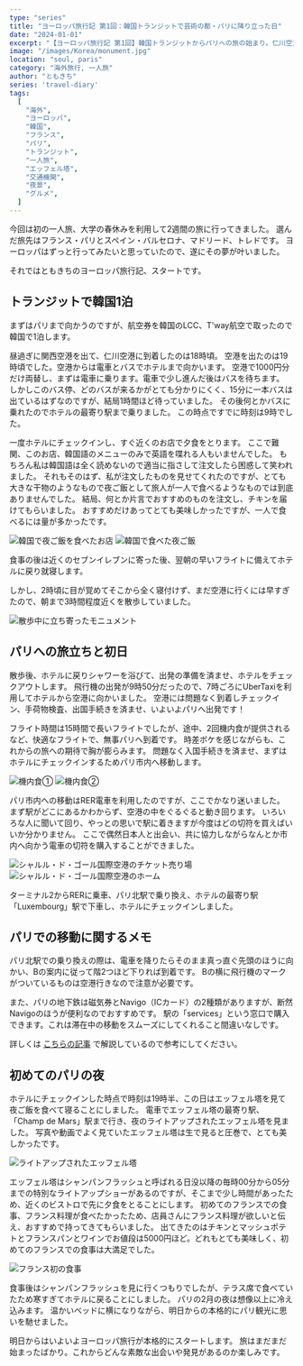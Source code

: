 ```yaml
---
type: "series"
title: "ヨーロッパ旅行記 第1回：韓国トランジットで芸術の都・パリに降り立った日"
date: "2024-01-01"
excerpt: "【ヨーロッパ旅行記 第1回】韓国トランジットからパリへの旅の始まり。仁川空港での1泊から15時間のフライトを経てパリに到着。RER電車での市内移動、地下鉄Navigoカードの便利さ、初めて見た夜のエッフェル塔の感動まで。2025年2月のスペイン旅行の序章として、パリ初日の体験と実用的な交通情報をお届けします。"
image: "/images/Korea/monument.jpg"
location: "soul, paris"
category: "海外旅行, 一人旅"
author: "ともきち"
series: 'travel-diary'
tags:
  [
    "海外",
    "ヨーロッパ",
    "韓国",
    "フランス",
    "パリ",
    "トランジット",
    "一人旅",
    "エッフェル塔",
    "交通機関",
    "夜景",
    "グルメ",
  ]
---
```


今回は初の一人旅、大学の春休みを利用して2週間の旅に行ってきました。
選んだ旅先はフランス・パリとスペイン・バルセロナ、マドリード、トレドです。
ヨーロッパはずっと行ってみたいと思っていたので、遂にその夢が叶いました。

それではともきちのヨーロッパ旅行記、スタートです。

## トランジットで韓国1泊

まずはパリまで向かうのですが、航空券を韓国のLCC、T'way航空で取ったので韓国で1泊します。

昼過ぎに関西空港を出て、仁川空港に到着したのは18時頃。
空港を出たのは19時頃でした。空港からは電車とバスでホテルまで向かいます。
空港で1000円分だけ両替し、まずは電車に乗ります。電車で少し進んだ後はバスを待ちます。
しかしこのバス停、どのバスが来るかがとても分かりにくく、15分に一本バスは出ているはずなのですが、結局1時間ほど待っていました。
その後何とかバスに乗れたのでホテルの最寄り駅まで乗りました。
この時点ですでに時刻は9時でした。

一度ホテルにチェックインし、すぐ近くのお店で夕食をとります。
ここで難関、このお店、韓国語のメニューのみで英語を喋れる人もいませんでした。
もちろん私は韓国語は全く読めないので適当に指さして注文したら困惑して笑われました。
それもそのはず、私が注文したものを見せてくれたのですが、とても大きな干物のようなもので夜ご飯として旅人が一人で食べるようなものでは到底ありませんでした。
結局、何とか片言でおすすめのものを注文し、チキンを届けてもらいました。
おすすめだけあってとても美味しかったですが、一人で食べるには量が多かったです。

![韓国で夜ご飯を食べたお店](/images/Korea/dinner-shop.jpg)
![韓国で食べた夜ご飯](/images/Korea/dinner.jpg)

食事の後は近くのセブンイレブンに寄った後、翌朝の早いフライトに備えてホテルに戻り就寝します。

しかし、2時頃に目が覚めてそこから全く寝付けず、まだ空港に行くには早すぎたので、朝まで3時間程度近くを散歩していました。

![散歩中に立ち寄ったモニュメント](/images/Korea/monument.jpg)

## パリへの旅立ちと初日

散歩後、ホテルに戻りシャワーを浴びて、出発の準備を済ませ、ホテルをチェックアウトします。
飛行機の出発が9時50分だったので、7時ごろにUberTaxiを利用してホテルから空港に向かいました。
空港には問題なく到着しチェックイン、手荷物検査、出国手続きを済ませ、いよいよパリへ出発です！

フライト時間は15時間で長いフライトでしたが、途中、2回機内食が提供されるなど、快適なフライトで、無事パリへ到着です。
時差ボケを感じながらも、これからの旅への期待で胸が膨らみます。
問題なく入国手続きを済ませ、まずはホテルにチェックインするためパリ市内へ移動します。

![機内食①](/images/Korea/in-flight-meal1.jpg)
![機内食②](/images/Korea/in-flight-meal2.jpg)

パリ市内への移動はRER電車を利用したのですが、ここでかなり迷いました。
まず駅がどこにあるかわからず、空港の中をぐるぐると動き回ります。
いろいろな人に聞いて回り、やっとの思いで駅に着きますが今度はどの切符を買えばいいか分かりません。
ここで偶然日本人と出会い、共に協力しながらなんとか市内へ向かう電車の切符を購入することができました。

![シャルル・ド・ゴール国際空港のチケット売り場](/images/France/airport-ticket-window.jpg)
![シャルル・ド・ゴール国際空港のホーム](/images/France/airport-metro-station.jpg)

ターミナル2からRERに乗車、パリ北駅で乗り換え、ホテルの最寄り駅「Luxembourg」駅で下車し、ホテルにチェックインしました。

## パリでの移動に関するメモ

パリ北駅での乗り換えの際は、電車を降りたらそのまま真っ直ぐ先頭のほうに向かい、Bの案内に従って階2つほど下りれば到着です。
Bの横に飛行機のマークがついているものは空港行きなので注意が必要です。

また、パリの地下鉄は磁気券とNavigo（ICカード）の2種類がありますが、断然Navigoのほうが便利なのでおすすめです。
駅の「services」という窓口で購入できます。これは滞在中の移動をスムーズにしてくれること間違いなしです。

詳しくは
[こちらの記事](../tourism/Paris-Subway)
で解説しているので参考にしてください。

## 初めてのパリの夜

ホテルにチェックインした時点で時刻は19時半、この日はエッフェル塔を見て夜ご飯を食べて寝ることにしました。
電車でエッフェル塔の最寄り駅、「Champ de Mars」駅まで行き、夜のライトアップされたエッフェル塔を見ました。
写真や動画でよく見ていたエッフェル塔は生で見ると圧巻で、とても美しかったです。

![ライトアップされたエッフェル塔](/images/France/illuminated-eiffel-tower.jpg)

エッフェル塔はシャンパンフラッシュと呼ばれる日没以降の毎時00分から05分までの特別なライトアップショーがあるのですが、そこまで少し時間があったため、近くのビストロで先に夕食をとることにします。
初めてのフランスでの食事、フランス料理が食べたかったため、店員さんにフランス料理が欲しいと伝え、おすすめで持ってきてもらいました。
出てきたのはチキンとマッシュポテトとフランスパンとワインでお値段は5000円ほど。どれもとても美味しく、初めてのフランスでの食事は大満足でした。

![フランス初の食事](/images/France/dinner-with-eiffel-tower.jpg)

食事後はシャンパンフラッシュを見に行くつもりでしたが、テラス席で食べていたため寒すぎてホテルに戻ることにしました。
パリの2月の夜は想像以上に冷え込みます。
温かいベッドに横になりながら、明日からの本格的にパリ観光に思いを馳せました。

明日からはいよいよヨーロッパ旅行が本格的にスタートします。
旅はまだまだ始まったばかり。これからどんな素敵な出会いや発見があるのか楽しみです。
